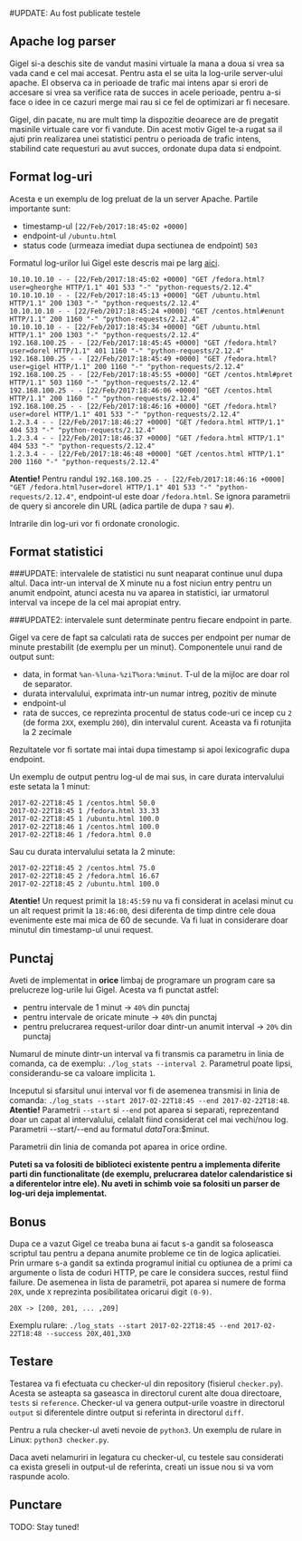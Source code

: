 #UPDATE: Au fost publicate testele

## Apache log parser

Gigel si-a deschis site de vandut masini virtuale la mana a doua si vrea sa vada cand e cel mai accesat. Pentru asta el se uita la log-urile server-ului apache. El observa ca in perioade de trafic mai intens apar si erori de accesare si vrea sa verifice rata de succes in acele perioade, pentru a-si face o idee in ce cazuri merge mai rau si ce fel de optimizari ar fi necesare.

Gigel, din pacate, nu are mult timp la dispozitie deoarece are de pregatit masinile virtuale care vor fi vandute. Din acest motiv Gigel te-a rugat sa il ajuti prin realizarea unei statistici pentru o perioada de trafic intens, stabilind cate requesturi au avut succes, ordonate dupa data si endpoint.

## Format log-uri

Acesta e un exemplu de log preluat de la un server Apache. Partile importante sunt:

* timestamp-ul `[22/Feb/2017:18:45:02 +0000]`
* endpoint-ul `/ubuntu.html`
* status code (urmeaza imediat dupa sectiunea de endpoint) `503`
    

Formatul log-urilor lui Gigel este descris mai pe larg [aici](https://httpd.apache.org/docs/1.3/logs.html).

    10.10.10.10 - - [22/Feb/2017:18:45:02 +0000] "GET /fedora.html?user=gheorghe HTTP/1.1" 401 533 "-" "python-requests/2.12.4"
    10.10.10.10 - - [22/Feb/2017:18:45:13 +0000] "GET /ubuntu.html HTTP/1.1" 200 1303 "-" "python-requests/2.12.4"
    10.10.10.10 - - [22/Feb/2017:18:45:24 +0000] "GET /centos.html#enunt HTTP/1.1" 200 1160 "-" "python-requests/2.12.4"
    10.10.10.10 - - [22/Feb/2017:18:45:34 +0000] "GET /ubuntu.html HTTP/1.1" 200 1303 "-" "python-requests/2.12.4"
    192.168.100.25 - - [22/Feb/2017:18:45:45 +0000] "GET /fedora.html?user=dorel HTTP/1.1" 401 1160 "-" "python-requests/2.12.4"
    192.168.100.25 - - [22/Feb/2017:18:45:49 +0000] "GET /fedora.html?user=gigel HTTP/1.1" 200 1160 "-" "python-requests/2.12.4"
    192.168.100.25 - - [22/Feb/2017:18:45:55 +0000] "GET /centos.html#pret HTTP/1.1" 503 1160 "-" "python-requests/2.12.4"
    192.168.100.25 - - [22/Feb/2017:18:46:06 +0000] "GET /centos.html HTTP/1.1" 200 1160 "-" "python-requests/2.12.4"
    192.168.100.25 - - [22/Feb/2017:18:46:16 +0000] "GET /fedora.html?user=dorel HTTP/1.1" 401 533 "-" "python-requests/2.12.4"
    1.2.3.4 - - [22/Feb/2017:18:46:27 +0000] "GET /fedora.html HTTP/1.1" 404 533 "-" "python-requests/2.12.4"
    1.2.3.4 - - [22/Feb/2017:18:46:37 +0000] "GET /fedora.html HTTP/1.1" 404 533 "-" "python-requests/2.12.4"
    1.2.3.4 - - [22/Feb/2017:18:46:48 +0000] "GET /centos.html HTTP/1.1" 200 1160 "-" "python-requests/2.12.4"

**Atentie!** Pentru randul `192.168.100.25 - - [22/Feb/2017:18:46:16 +0000] "GET /fedora.html?user=dorel HTTP/1.1" 401 533 "-" "python-requests/2.12.4"`, endpoint-ul este doar  `/fedora.html`. Se ignora parametrii de query si ancorele din URL (adica partile de dupa `?` sau `#`).

Intrarile din log-uri vor fi ordonate cronologic.

## Format statistici

###UPDATE: intervalele de statistici nu sunt neaparat continue unul dupa altul. Daca intr-un interval de X minute nu a fost niciun entry pentru un anumit endpoint, atunci acesta nu va aparea in statistici, iar urmatorul interval va incepe de la cel mai apropiat entry.

###UPDATE2: intervalele sunt determinate pentru fiecare endpoint in parte.

Gigel va cere de fapt sa calculati rata de succes per endpoint per numar de minute prestabilit (de exemplu per un minut). Componentele unui rand de output sunt:

* data, in format `%an-%luna-%ziT%ora:%minut`. T-ul de la mijloc are doar rol de separator.
* durata intervalului, exprimata intr-un numar intreg, pozitiv de minute
* endpoint-ul
* rata de succes, ce reprezinta procentul de status code-uri ce incep cu `2` (de forma `2XX`, exemplu `200`), din intervalul curent. Aceasta va fi rotunjita la 2 zecimale

Rezultatele vor fi sortate mai intai dupa timestamp si apoi lexicografic dupa endpoint.

Un exemplu de output pentru log-ul de mai sus, in care durata intervalului este setata la 1 minut:

    2017-02-22T18:45 1 /centos.html 50.0
    2017-02-22T18:45 1 /fedora.html 33.33
    2017-02-22T18:45 1 /ubuntu.html 100.0
    2017-02-22T18:46 1 /centos.html 100.0
    2017-02-22T18:46 1 /fedora.html 0.0


Sau cu durata intervalului setata la 2 minute:

    2017-02-22T18:45 2 /centos.html 75.0
    2017-02-22T18:45 2 /fedora.html 16.67
    2017-02-22T18:45 2 /ubuntu.html 100.0

**Atentie!** Un request primit la `18:45:59` nu va fi considerat in acelasi minut cu un alt request primit la `18:46:00`, desi diferenta de timp dintre cele doua evenimente este mai mica de 60 de secunde. Va fi luat in considerare doar minutul din timestamp-ul unui request.

## Punctaj

Aveti de implementat in **orice** limbaj de programare un program care sa prelucreze log-urile lui Gigel. Acesta va fi punctat astfel:

* pentru intervale de 1 minut -> `40%` din punctaj
* pentru intervale de oricate minute -> `40%` din punctaj
* pentru prelucrarea request-urilor doar dintr-un anumit interval -> `20%` din punctaj

Numarul de minute dintr-un interval va fi transmis ca parametru in linia de comanda, ca de exemplu: `./log_stats --interval 2`. Parametrul poate lipsi, considerandu-se ca valoare implicita `1`.

Inceputul si sfarsitul unui interval vor fi de asemenea transmisi in linia de comanda: `./log_stats --start 2017-02-22T18:45 --end 2017-02-22T18:48`. **Atentie!** Parametrii `--start` si `--end` pot aparea si separati, reprezentand doar un capat al intervalului, celalalt fiind considerat cel mai vechi/nou log. Parametrii --start/--end au formatul $dataT$ora:$minut.

Parametrii din linia de comanda pot aparea in orice ordine.


**Puteti sa va folositi de biblioteci existente pentru a implementa diferite parti din functionalitate (de exemplu, prelucrarea datelor calendaristice si a diferentelor intre ele). Nu aveti in schimb voie sa folositi un parser de log-uri deja implementat.**

## Bonus

Dupa ce a vazut Gigel ce treaba buna ai facut s-a gandit sa foloseasca scriptul tau pentru a depana anumite probleme ce tin de logica aplicatiei. Prin urmare s-a gandit sa extinda programul initial cu optiunea de a primi ca argumente o lista de coduri HTTP, pe care le considera succes, restul fiind failure. De asemenea in lista de parametrii, pot aparea si numere de forma `20X`, unde `X` reprezinta posibilitatea oricarui digit `(0-9)`.

`20X -> [200, 201, ... ,209]`

Exemplu rulare: `./log_stats --start 2017-02-22T18:45 --end 2017-02-22T18:48 --success 20X,401,3X0`

## Testare

Testarea va fi efectuata cu checker-ul din repository (fisierul `checker.py`). Acesta se asteapta sa gaseasca in directorul curent alte doua directoare, `tests` si `reference`. Checker-ul va genera output-urile voastre in directorul `output` si diferentele dintre output si referinta in directorul `diff`.

Pentru a rula checker-ul aveti nevoie de `python3`. Un exemplu de rulare in Linux: `python3 checker.py`.

Daca aveti nelamuriri in legatura cu checker-ul, cu testele sau considerati ca exista greseli in output-ul de referinta, creati un issue nou si va vom raspunde acolo.

## Punctare

TODO: Stay tuned!
